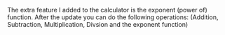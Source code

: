 The extra feature I added to the calculator is the exponent (power of) function. 
After the update you can do the following operations: (Addition, Subtraction, Multiplication, Divsion and the exponent function)

